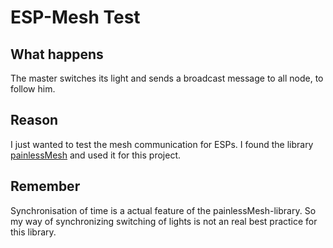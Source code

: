 # ESP-Mesh Test

## What happens
The master switches its light and sends a broadcast message to all node, to follow him.

## Reason
I just wanted to test the mesh communication for ESPs. 
I found the library [painlessMesh](https://platformio.org/lib/show/1269/painlessMesh) and used it for this project.

## Remember
Synchronisation of time is a actual feature of the painlessMesh-library. 
So my way of synchronizing switching of lights is not an real best practice for this library.
